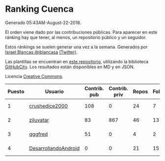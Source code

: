 # Ranking Cuenca

Generado 05:43AM-August-22-2018.

El orden viene dado por las contribuciones públicas. Para aparecer en este ránking hay que tener, al menos, un repositorio público y un seguidor.

Estos ránkings se suelen generar una vez a la semana. Generados por [Israel Blancas @iblancasa](https://github.com/iblancasa/) [(Twitter)](https://twitter.com/iblancasa).

Las plantillas se encuentran en [este repositorio](https://github.com/iblancasa/GH-Spanish-Ranking), utilizando la biblioteca [GitHubCity](https://github.com/iblancasa/GitHubCity). Los resultados están disponibles en MD y en JSON.

Licencia [Creative Commons](https://creativecommons.org/licenses/by/4.0/).

| Puesto   |  Usuario  | Contrib. pub | Contrib. priv |Repos| Followers | Desde |  Avatar  |
|----------|-----------|--------------|---------------|-----|-----------|-------|----------|
|1|[crushedice2000](https://github.com/crushedice2000)|108|0|24|7|2015-03-09|![crushedice2000]()|
|2|[ziluvatar](https://github.com/ziluvatar)|83|867|46|13|2012-02-09|![ziluvatar]()|
|3|[gggfred](https://github.com/gggfred)|51|0|4|2|2013-01-15|![gggfred]()|
|4|[DesarrollandoAndroid](https://github.com/DesarrollandoAndroid)|0|0|21|15|2014-06-22|![DesarrollandoAndroid]()|
